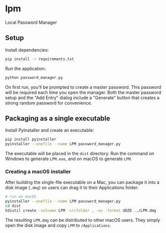 # lpm

Local Password Manager

## Setup

Install dependencies:

```bash
pip install -r requirements.txt
```

Run the application:

```bash
python password_manager.py
```

On first run, you'll be prompted to create a master password. This password will
be required each time you open the manager.
Both the master password setup and the "Add Entry" dialog include a "Generate"
button that creates a strong random password for convenience.

## Packaging as a single executable

Install PyInstaller and create an executable:

```bash
pip install pyinstaller
pyinstaller --onefile --name LPM password_manager.py
```

The executable will be placed in the `dist` directory. Run the command on
Windows to generate `LPM.exe`, and on macOS to generate `LPM`.

### Creating a macOS installer

After building the single-file executable on a Mac, you can package it into a
disk image (`.dmg`) so users can drag it to their Applications folder:

```bash
# run on macOS
pyinstaller --onefile --name LPM password_manager.py
cd dist
hdiutil create -volname LPM -srcfolder . -ov -format UDZO ../LPM.dmg
```

The resulting `LPM.dmg` can be distributed to other macOS users. They simply
open the disk image and copy `LPM` to `/Applications`.
